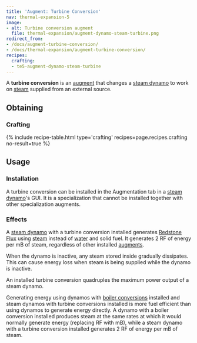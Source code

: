 ```yaml
---
title: 'Augment: Turbine Conversion'
nav: thermal-expansion-5
image:
- alt: Turbine conversion augment
  file: thermal-expansion/augment-dynamo-steam-turbine.png
redirect_from:
- /docs/augment-turbine-conversion/
- /docs/thermal-expansion/augment-turbine-conversion/
recipes:
  crafting:
  - te5-augment-dynamo-steam-turbine
---
```


A **turbine conversion** is an [augment](/docs/thermal-expansion-5/augments/) that changes a [steam
dynamo](/docs/thermal-expansion-5/steam-dynamo/) to work on [steam](/docs/thermal-foundation-2/steam/) supplied from an
external source.


Obtaining
---------

### Crafting
{% include recipe-table.html type='crafting' recipes=page.recipes.crafting no-result=true %}


Usage
-----

### Installation
A turbine conversion can be installed in the Augmentation tab in a [steam
dynamo](/docs/thermal-expansion-5/steam-dynamo/)'s GUI. It is a specialization that cannot be
installed together with other specialization augments.

### Effects
A [steam dynamo](/docs/thermal-expansion-5/steam-dynamo/) with a turbine conversion installed
generates [Redstone Flux](/docs/redstone-flux/) using [steam](/docs/thermal-foundation-2/steam/)
instead of [water](https://minecraft.gamepedia.com/Water) and solid fuel. It
generates 2 RF of energy per mB of steam, regardless of other installed
[augments](/docs/thermal-expansion-5/augments/).

When the dynamo is inactive, any steam stored inside gradually dissipates. This
can cause energy loss when steam is being supplied while the dynamo is inactive.

An installed turbine conversion quadruples the maximum power output of a steam
dynamo.

Generating energy using dynamos with [boiler
conversions](/docs/thermal-expansion-5/augment-boiler-conversion/) installed and steam dynamos with
turbine conversions installed is more fuel efficient than using dynamos to
generate energy directly. A dynamo with a boiler conversion installed produces
steam at the same rates at which it would normally generate energy (replacing RF
with mB), while a steam dynamo with a turbine conversion installed generates 2
RF of energy per mB of steam.
